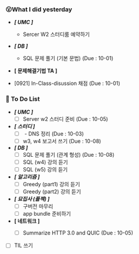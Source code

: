 ### 😮What I did yesterday


- ***[ UMC ]***
  - Sercer W2 스터디룸 예약하기

- ***[ DB ]***
  - SQL 문제 풀기 (기본 문법) (Due : 10-01)

- **[ 문제해결기법 TA ]**
-  [0921] In-Class-disussion 채점 (Due : 10-01)


###  🤔 To Do List

- ***[ UMC ]***
  - [ ] Server w2 스터디 준비 (Due : 10-05)

- ***[ 스터디 ]***
  - [ ] <nentwork> - DNS 정리 (Due : 10-03)
  - [ ] w3, w4 보고서 쓰기 (Due : 10-08)

- ***[ DB ]***
  - [ ] SQL 문제 풀기 (관계 형성) (Due : 10-08)
  - [ ] SQL (w4) 강의 듣기
  - [ ] SQL (w5) 강의 듣기

- ***[ 알고리즘 ]***
  - [ ] Greedy (part1) 강의 듣기
  - [ ] Greedy (part2) 강의 듣기

- ***[ 묘집사 (플젝) ]***
  - [ ] 구버전 마무리
  - [ ] app bundle 준비하기

- **[ 네트워크 ]**
  - [ ] Summarize HTTP 3.0 and QUIC (Due : 10-05)

  
- [ ] TIL 쓰기
    
  <br>
